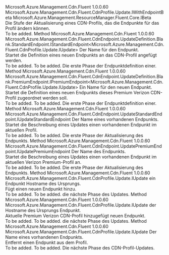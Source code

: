 <Type Name="IWithEndpoint" FullName="Microsoft.Azure.Management.Cdn.Fluent.CdnProfile.Update.IWithEndpoint">
  <TypeSignature Language="C#" Value="public interface IWithEndpoint : Microsoft.Azure.Management.Cdn.Fluent.CdnProfile.Update.IWithEndpointBeta, Microsoft.Azure.Management.ResourceManager.Fluent.Core.IBeta" />
  <TypeSignature Language="ILAsm" Value=".class public interface auto ansi abstract IWithEndpoint implements class Microsoft.Azure.Management.Cdn.Fluent.CdnProfile.Update.IWithEndpointBeta, class Microsoft.Azure.Management.ResourceManager.Fluent.Core.IBeta" />
  <TypeSignature Language="DocId" Value="T:Microsoft.Azure.Management.Cdn.Fluent.CdnProfile.Update.IWithEndpoint" />
  <TypeSignature Language="VB.NET" Value="Public Interface IWithEndpoint&#xA;Implements IBeta, IWithEndpointBeta" />
  <TypeSignature Language="F#" Value="type IWithEndpoint = interface&#xA;    interface IWithEndpointBeta&#xA;    interface IBeta" />
  <AssemblyInfo>
    <AssemblyName>Microsoft.Azure.Management.Cdn.Fluent</AssemblyName>
    <AssemblyVersion>1.0.0.60</AssemblyVersion>
  </AssemblyInfo>
  <Interfaces>
    <Interface>
      <InterfaceName>Microsoft.Azure.Management.Cdn.Fluent.CdnProfile.Update.IWithEndpointBeta</InterfaceName>
    </Interface>
    <Interface>
      <InterfaceName>Microsoft.Azure.Management.ResourceManager.Fluent.Core.IBeta</InterfaceName>
    </Interface>
  </Interfaces>
  <Docs>
    <summary>
            Die Stufe der Aktualisierung eines CDN-Profils, das die Endpunkte für das Profil ändern können.
            </summary>
    <remarks>To be added.</remarks>
  </Docs>
  <Members>
    <Member MemberName="DefineNewEndpoint">
      <MemberSignature Language="C#" Value="public Microsoft.Azure.Management.Cdn.Fluent.CdnEndpoint.UpdateDefinition.Blank.StandardEndpoint.IStandardEndpoint&lt;Microsoft.Azure.Management.Cdn.Fluent.CdnProfile.Update.IUpdate&gt; DefineNewEndpoint (string name);" />
      <MemberSignature Language="ILAsm" Value=".method public hidebysig newslot virtual instance class Microsoft.Azure.Management.Cdn.Fluent.CdnEndpoint.UpdateDefinition.Blank.StandardEndpoint.IStandardEndpoint`1&lt;class Microsoft.Azure.Management.Cdn.Fluent.CdnProfile.Update.IUpdate&gt; DefineNewEndpoint(string name) cil managed" />
      <MemberSignature Language="DocId" Value="M:Microsoft.Azure.Management.Cdn.Fluent.CdnProfile.Update.IWithEndpoint.DefineNewEndpoint(System.String)" />
      <MemberSignature Language="VB.NET" Value="Public Function DefineNewEndpoint (name As String) As IStandardEndpoint(Of IUpdate)" />
      <MemberSignature Language="F#" Value="abstract member DefineNewEndpoint : string -&gt; Microsoft.Azure.Management.Cdn.Fluent.CdnEndpoint.UpdateDefinition.Blank.StandardEndpoint.IStandardEndpoint&lt;Microsoft.Azure.Management.Cdn.Fluent.CdnProfile.Update.IUpdate&gt;" Usage="iWithEndpoint.DefineNewEndpoint name" />
      <MemberType>Method</MemberType>
      <AssemblyInfo>
        <AssemblyName>Microsoft.Azure.Management.Cdn.Fluent</AssemblyName>
        <AssemblyVersion>1.0.0.60</AssemblyVersion>
      </AssemblyInfo>
      <ReturnValue>
        <ReturnType>Microsoft.Azure.Management.Cdn.Fluent.CdnEndpoint.UpdateDefinition.Blank.StandardEndpoint.IStandardEndpoint&lt;Microsoft.Azure.Management.Cdn.Fluent.CdnProfile.Update.IUpdate&gt;</ReturnType>
      </ReturnValue>
      <Parameters>
        <Parameter Name="name" Type="System.String" />
      </Parameters>
      <Docs>
        <param name="name">Der Name für den Endpunkt.</param>
        <summary>
            Startet die Definition eines neuen Endpunkts an das CDN-Profil angefügt werden.
            </summary>
        <returns>To be added.</returns>
        <remarks>To be added.</remarks>
        <return>Die erste Phase der Endpunktdefinition einer.</return>
      </Docs>
    </Member>
    <Member MemberName="DefineNewPremiumEndpoint">
      <MemberSignature Language="C#" Value="public Microsoft.Azure.Management.Cdn.Fluent.CdnEndpoint.UpdateDefinition.Blank.PremiumEndpoint.IPremiumEndpoint&lt;Microsoft.Azure.Management.Cdn.Fluent.CdnProfile.Update.IUpdate&gt; DefineNewPremiumEndpoint (string name);" />
      <MemberSignature Language="ILAsm" Value=".method public hidebysig newslot virtual instance class Microsoft.Azure.Management.Cdn.Fluent.CdnEndpoint.UpdateDefinition.Blank.PremiumEndpoint.IPremiumEndpoint`1&lt;class Microsoft.Azure.Management.Cdn.Fluent.CdnProfile.Update.IUpdate&gt; DefineNewPremiumEndpoint(string name) cil managed" />
      <MemberSignature Language="DocId" Value="M:Microsoft.Azure.Management.Cdn.Fluent.CdnProfile.Update.IWithEndpoint.DefineNewPremiumEndpoint(System.String)" />
      <MemberSignature Language="VB.NET" Value="Public Function DefineNewPremiumEndpoint (name As String) As IPremiumEndpoint(Of IUpdate)" />
      <MemberSignature Language="F#" Value="abstract member DefineNewPremiumEndpoint : string -&gt; Microsoft.Azure.Management.Cdn.Fluent.CdnEndpoint.UpdateDefinition.Blank.PremiumEndpoint.IPremiumEndpoint&lt;Microsoft.Azure.Management.Cdn.Fluent.CdnProfile.Update.IUpdate&gt;" Usage="iWithEndpoint.DefineNewPremiumEndpoint name" />
      <MemberType>Method</MemberType>
      <AssemblyInfo>
        <AssemblyName>Microsoft.Azure.Management.Cdn.Fluent</AssemblyName>
        <AssemblyVersion>1.0.0.60</AssemblyVersion>
      </AssemblyInfo>
      <ReturnValue>
        <ReturnType>Microsoft.Azure.Management.Cdn.Fluent.CdnEndpoint.UpdateDefinition.Blank.PremiumEndpoint.IPremiumEndpoint&lt;Microsoft.Azure.Management.Cdn.Fluent.CdnProfile.Update.IUpdate&gt;</ReturnType>
      </ReturnValue>
      <Parameters>
        <Parameter Name="name" Type="System.String" />
      </Parameters>
      <Docs>
        <param name="name">Ein Name für den neuen Endpunkt.</param>
        <summary>
            Startet die Definition eines neuen Endpunkts dieses Premium Verizon CDN-Profil zugeordnet werden soll.
            </summary>
        <returns>To be added.</returns>
        <remarks>To be added.</remarks>
        <return>Die erste Phase der Endpunktdefinition einer.</return>
      </Docs>
    </Member>
    <Member MemberName="UpdateEndpoint">
      <MemberSignature Language="C#" Value="public Microsoft.Azure.Management.Cdn.Fluent.CdnEndpoint.UpdateStandardEndpoint.IUpdateStandardEndpoint UpdateEndpoint (string name);" />
      <MemberSignature Language="ILAsm" Value=".method public hidebysig newslot virtual instance class Microsoft.Azure.Management.Cdn.Fluent.CdnEndpoint.UpdateStandardEndpoint.IUpdateStandardEndpoint UpdateEndpoint(string name) cil managed" />
      <MemberSignature Language="DocId" Value="M:Microsoft.Azure.Management.Cdn.Fluent.CdnProfile.Update.IWithEndpoint.UpdateEndpoint(System.String)" />
      <MemberSignature Language="VB.NET" Value="Public Function UpdateEndpoint (name As String) As IUpdateStandardEndpoint" />
      <MemberSignature Language="F#" Value="abstract member UpdateEndpoint : string -&gt; Microsoft.Azure.Management.Cdn.Fluent.CdnEndpoint.UpdateStandardEndpoint.IUpdateStandardEndpoint" Usage="iWithEndpoint.UpdateEndpoint name" />
      <MemberType>Method</MemberType>
      <AssemblyInfo>
        <AssemblyName>Microsoft.Azure.Management.Cdn.Fluent</AssemblyName>
        <AssemblyVersion>1.0.0.60</AssemblyVersion>
      </AssemblyInfo>
      <ReturnValue>
        <ReturnType>Microsoft.Azure.Management.Cdn.Fluent.CdnEndpoint.UpdateStandardEndpoint.IUpdateStandardEndpoint</ReturnType>
      </ReturnValue>
      <Parameters>
        <Parameter Name="name" Type="System.String" />
      </Parameters>
      <Docs>
        <param name="name">Der Name eines vorhandenen Endpunkts.</param>
        <summary>
            Startet die Beschreibung eines Updates einen vorhandenen Endpunkt im aktuellen Profil.
            </summary>
        <returns>To be added.</returns>
        <remarks>To be added.</remarks>
        <return>Die erste Phase der Aktualisierung des Endpunkts.</return>
      </Docs>
    </Member>
    <Member MemberName="UpdatePremiumEndpoint">
      <MemberSignature Language="C#" Value="public Microsoft.Azure.Management.Cdn.Fluent.CdnEndpoint.UpdatePremiumEndpoint.IUpdatePremiumEndpoint UpdatePremiumEndpoint (string name);" />
      <MemberSignature Language="ILAsm" Value=".method public hidebysig newslot virtual instance class Microsoft.Azure.Management.Cdn.Fluent.CdnEndpoint.UpdatePremiumEndpoint.IUpdatePremiumEndpoint UpdatePremiumEndpoint(string name) cil managed" />
      <MemberSignature Language="DocId" Value="M:Microsoft.Azure.Management.Cdn.Fluent.CdnProfile.Update.IWithEndpoint.UpdatePremiumEndpoint(System.String)" />
      <MemberSignature Language="VB.NET" Value="Public Function UpdatePremiumEndpoint (name As String) As IUpdatePremiumEndpoint" />
      <MemberSignature Language="F#" Value="abstract member UpdatePremiumEndpoint : string -&gt; Microsoft.Azure.Management.Cdn.Fluent.CdnEndpoint.UpdatePremiumEndpoint.IUpdatePremiumEndpoint" Usage="iWithEndpoint.UpdatePremiumEndpoint name" />
      <MemberType>Method</MemberType>
      <AssemblyInfo>
        <AssemblyName>Microsoft.Azure.Management.Cdn.Fluent</AssemblyName>
        <AssemblyVersion>1.0.0.60</AssemblyVersion>
      </AssemblyInfo>
      <ReturnValue>
        <ReturnType>Microsoft.Azure.Management.Cdn.Fluent.CdnEndpoint.UpdatePremiumEndpoint.IUpdatePremiumEndpoint</ReturnType>
      </ReturnValue>
      <Parameters>
        <Parameter Name="name" Type="System.String" />
      </Parameters>
      <Docs>
        <param name="name">Der Name des Endpunkts.</param>
        <summary>
            Startet die Beschreibung eines Updates einen vorhandenen Endpunkt im aktuellen Verizon Premium-Profil an.
            </summary>
        <returns>To be added.</returns>
        <remarks>To be added.</remarks>
        <return>Die erste Phase der Aktualisierung des Endpunkts.</return>
      </Docs>
    </Member>
    <Member MemberName="WithNewEndpoint">
      <MemberSignature Language="C#" Value="public Microsoft.Azure.Management.Cdn.Fluent.CdnProfile.Update.IUpdate WithNewEndpoint (string endpointOriginHostname);" />
      <MemberSignature Language="ILAsm" Value=".method public hidebysig newslot virtual instance class Microsoft.Azure.Management.Cdn.Fluent.CdnProfile.Update.IUpdate WithNewEndpoint(string endpointOriginHostname) cil managed" />
      <MemberSignature Language="DocId" Value="M:Microsoft.Azure.Management.Cdn.Fluent.CdnProfile.Update.IWithEndpoint.WithNewEndpoint(System.String)" />
      <MemberSignature Language="VB.NET" Value="Public Function WithNewEndpoint (endpointOriginHostname As String) As IUpdate" />
      <MemberSignature Language="F#" Value="abstract member WithNewEndpoint : string -&gt; Microsoft.Azure.Management.Cdn.Fluent.CdnProfile.Update.IUpdate" Usage="iWithEndpoint.WithNewEndpoint endpointOriginHostname" />
      <MemberType>Method</MemberType>
      <AssemblyInfo>
        <AssemblyName>Microsoft.Azure.Management.Cdn.Fluent</AssemblyName>
        <AssemblyVersion>1.0.0.60</AssemblyVersion>
      </AssemblyInfo>
      <ReturnValue>
        <ReturnType>Microsoft.Azure.Management.Cdn.Fluent.CdnProfile.Update.IUpdate</ReturnType>
      </ReturnValue>
      <Parameters>
        <Parameter Name="endpointOriginHostname" Type="System.String" />
      </Parameters>
      <Docs>
        <param name="endpointOriginHostname">ein Endpunkt Hostname des Ursprungs.</param>
        <summary>
            Fügt einen neuen Endpunkt hinzu.
            </summary>
        <returns>To be added.</returns>
        <remarks>To be added.</remarks>
        <return>die nächste Phase des Updates.</return>
      </Docs>
    </Member>
    <Member MemberName="WithNewPremiumEndpoint">
      <MemberSignature Language="C#" Value="public Microsoft.Azure.Management.Cdn.Fluent.CdnProfile.Update.IUpdate WithNewPremiumEndpoint (string endpointOriginHostname);" />
      <MemberSignature Language="ILAsm" Value=".method public hidebysig newslot virtual instance class Microsoft.Azure.Management.Cdn.Fluent.CdnProfile.Update.IUpdate WithNewPremiumEndpoint(string endpointOriginHostname) cil managed" />
      <MemberSignature Language="DocId" Value="M:Microsoft.Azure.Management.Cdn.Fluent.CdnProfile.Update.IWithEndpoint.WithNewPremiumEndpoint(System.String)" />
      <MemberSignature Language="VB.NET" Value="Public Function WithNewPremiumEndpoint (endpointOriginHostname As String) As IUpdate" />
      <MemberSignature Language="F#" Value="abstract member WithNewPremiumEndpoint : string -&gt; Microsoft.Azure.Management.Cdn.Fluent.CdnProfile.Update.IUpdate" Usage="iWithEndpoint.WithNewPremiumEndpoint endpointOriginHostname" />
      <MemberType>Method</MemberType>
      <AssemblyInfo>
        <AssemblyName>Microsoft.Azure.Management.Cdn.Fluent</AssemblyName>
        <AssemblyVersion>1.0.0.60</AssemblyVersion>
      </AssemblyInfo>
      <ReturnValue>
        <ReturnType>Microsoft.Azure.Management.Cdn.Fluent.CdnProfile.Update.IUpdate</ReturnType>
      </ReturnValue>
      <Parameters>
        <Parameter Name="endpointOriginHostname" Type="System.String" />
      </Parameters>
      <Docs>
        <param name="endpointOriginHostname">der Hostname des Ursprungs Endpunkt.</param>
        <summary>
            Aktuelle Premium Verizon CDN-Profil hinzugefügt neuen Endpunkt.
            </summary>
        <returns>To be added.</returns>
        <remarks>To be added.</remarks>
        <return>die nächste Phase des Updates.</return>
      </Docs>
    </Member>
    <Member MemberName="WithoutEndpoint">
      <MemberSignature Language="C#" Value="public Microsoft.Azure.Management.Cdn.Fluent.CdnProfile.Update.IUpdate WithoutEndpoint (string name);" />
      <MemberSignature Language="ILAsm" Value=".method public hidebysig newslot virtual instance class Microsoft.Azure.Management.Cdn.Fluent.CdnProfile.Update.IUpdate WithoutEndpoint(string name) cil managed" />
      <MemberSignature Language="DocId" Value="M:Microsoft.Azure.Management.Cdn.Fluent.CdnProfile.Update.IWithEndpoint.WithoutEndpoint(System.String)" />
      <MemberSignature Language="VB.NET" Value="Public Function WithoutEndpoint (name As String) As IUpdate" />
      <MemberSignature Language="F#" Value="abstract member WithoutEndpoint : string -&gt; Microsoft.Azure.Management.Cdn.Fluent.CdnProfile.Update.IUpdate" Usage="iWithEndpoint.WithoutEndpoint name" />
      <MemberType>Method</MemberType>
      <AssemblyInfo>
        <AssemblyName>Microsoft.Azure.Management.Cdn.Fluent</AssemblyName>
        <AssemblyVersion>1.0.0.60</AssemblyVersion>
      </AssemblyInfo>
      <ReturnValue>
        <ReturnType>Microsoft.Azure.Management.Cdn.Fluent.CdnProfile.Update.IUpdate</ReturnType>
      </ReturnValue>
      <Parameters>
        <Parameter Name="name" Type="System.String" />
      </Parameters>
      <Docs>
        <param name="name">Der Name eines vorhandenen Endpunkts.</param>
        <summary>
            Entfernt einen Endpunkt aus dem Profil.
            </summary>
        <returns>To be added.</returns>
        <remarks>To be added.</remarks>
        <return>Die nächste Phase des CDN-Profil-Updates.</return>
      </Docs>
    </Member>
  </Members>
</Type>